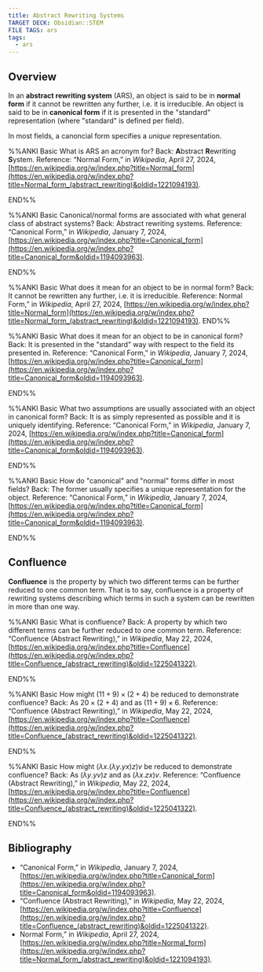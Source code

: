 ```yaml
---
title: Abstract Rewriting Systems
TARGET DECK: Obsidian::STEM
FILE TAGS: ars
tags:
  - ars
---
```


## Overview

In an **abstract rewriting system** (ARS), an object is said to be in **normal form** if it cannot be rewritten any further, i.e. it is irreducible. An object is said to be in **canonical form** if it is presented in the "standard" representation (where "standard" is defined per field).

In most fields, a canoncial form specifies a *unique* representation.

%%ANKI
Basic
What is ARS an acronym for?
Back: **A**bstract **R**ewriting **S**ystem.
Reference: “Normal Form,” in _Wikipedia_, April 27, 2024, [https://en.wikipedia.org/w/index.php?title=Normal_form](https://en.wikipedia.org/w/index.php?title=Normal_form_(abstract_rewriting)&oldid=1221094193).
<!--ID: 1719067812812-->
END%%

%%ANKI
Basic
Canonical/normal forms are associated with what general class of abstract systems?
Back: Abstract rewriting systems.
Reference: “Canonical Form,” in _Wikipedia_, January 7, 2024, [https://en.wikipedia.org/w/index.php?title=Canonical_form](https://en.wikipedia.org/w/index.php?title=Canonical_form&oldid=1194093963).
<!--ID: 1719067812820-->
END%%

%%ANKI
Basic
What does it mean for an object to be in normal form?
Back: It cannot be rewritten any further, i.e. it is irreducible.
Reference: Normal Form,” in _Wikipedia_, April 27, 2024, [https://en.wikipedia.org/w/index.php?title=Normal_form](https://en.wikipedia.org/w/index.php?title=Normal_form_(abstract_rewriting)&oldid=1221094193).
END%%

%%ANKI
Basic
What does it mean for an object to be in canonical form?
Back: It is presented in the "standard" way with respect to the field its presented in.
Reference: “Canonical Form,” in _Wikipedia_, January 7, 2024, [https://en.wikipedia.org/w/index.php?title=Canonical_form](https://en.wikipedia.org/w/index.php?title=Canonical_form&oldid=1194093963).
<!--ID: 1719067812824-->
END%%

%%ANKI
Basic
What two assumptions are usually associated with an object in canonical form?
Back: It is as simply represented as possible and it is uniquely identifying.
Reference: “Canonical Form,” in _Wikipedia_, January 7, 2024, [https://en.wikipedia.org/w/index.php?title=Canonical_form](https://en.wikipedia.org/w/index.php?title=Canonical_form&oldid=1194093963).
<!--ID: 1719067812829-->
END%%

%%ANKI
Basic
How do "canonical" and "normal" forms differ in most fields?
Back: The former usually specifies a unique representation for the object.
Reference: “Canonical Form,” in _Wikipedia_, January 7, 2024, [https://en.wikipedia.org/w/index.php?title=Canonical_form](https://en.wikipedia.org/w/index.php?title=Canonical_form&oldid=1194093963).
<!--ID: 1719067812833-->
END%%

## Confluence

**Confluence** is the property by which two different terms can be further reduced to one common term. That is to say, confluence is a property of rewriting systems describing which terms in such a system can be rewritten in more than one way.

%%ANKI
Basic
What is confluence?
Back: A property by which two different terms can be further reduced to one common term.
Reference: “Confluence (Abstract Rewriting),” in _Wikipedia_, May 22, 2024, [https://en.wikipedia.org/w/index.php?title=Confluence](https://en.wikipedia.org/w/index.php?title=Confluence_(abstract_rewriting)&oldid=1225041322).
<!--ID: 1719578045810-->
END%%

%%ANKI
Basic
How might $(11 + 9) \times (2 + 4)$ be reduced to demonstrate confluence?
Back: As $20 \times (2 + 4)$ and as $(11 + 9) \times 6$.
Reference: “Confluence (Abstract Rewriting),” in _Wikipedia_, May 22, 2024, [https://en.wikipedia.org/w/index.php?title=Confluence](https://en.wikipedia.org/w/index.php?title=Confluence_(abstract_rewriting)&oldid=1225041322).
<!--ID: 1719578045839-->
END%%

%%ANKI
Basic
How might $(\lambda x. (\lambda y. yx)z)v$ be reduced to demonstrate confluence?
Back: As $(\lambda y.yv)z$ and as $(\lambda x. zx)v$.
Reference: “Confluence (Abstract Rewriting),” in _Wikipedia_, May 22, 2024, [https://en.wikipedia.org/w/index.php?title=Confluence](https://en.wikipedia.org/w/index.php?title=Confluence_(abstract_rewriting)&oldid=1225041322).
<!--ID: 1719578045843-->
END%%

## Bibliography

* “Canonical Form,” in _Wikipedia_, January 7, 2024, [https://en.wikipedia.org/w/index.php?title=Canonical_form](https://en.wikipedia.org/w/index.php?title=Canonical_form&oldid=1194093963).
* “Confluence (Abstract Rewriting),” in _Wikipedia_, May 22, 2024, [https://en.wikipedia.org/w/index.php?title=Confluence](https://en.wikipedia.org/w/index.php?title=Confluence_(abstract_rewriting)&oldid=1225041322).
* Normal Form,” in _Wikipedia_, April 27, 2024, [https://en.wikipedia.org/w/index.php?title=Normal_form](https://en.wikipedia.org/w/index.php?title=Normal_form_(abstract_rewriting)&oldid=1221094193).